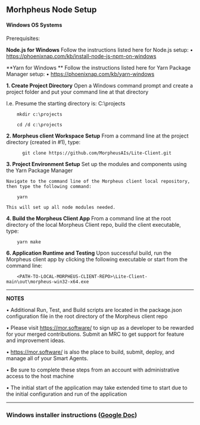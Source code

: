 ## Morhpheus Node Setup

#### Windows OS Systems

Prerequisites:

**Node.js for Windows**
    Follow the instructions listed here for Node.js setup:
        • https://phoenixnap.com/kb/install-node-js-npm-on-windows

**Yarn for Windows **
    Follow the instructions listed here for Yarn Package Manager setup:
          •	https://phoenixnap.com/kb/yarn-windows

**1. Create Project Directory**
Open a Windows command prompt and create a project folder and put your command line at that directory
  
I.e. Presume the starting directory is: C:\projects

		mkdir c:\projects

		cd /d c:\projects
   
**2. Morpheus client Workspace Setup**
    From a command line at the project directory (created in #1), type:

          git clone https://github.com/MorpheusAIs/Lite-Client.git

**3. Project Environment Setup**
    Set up the modules and components using the Yarn Package Manager

    Navigate to the command line of the Morpheus client local repository, then type the following command:
   
        yarn

    This will set up all node modules needed.

**4. Build the Morpheus Client App**
    From a command line at the root directory of the local Morpheus Client repo, build the client executable, type:

   		yarn make


**6. Application Runtime and Testing**
    Upon successful build, run the Morpheus client app by clicking the following executable or start from the command line:

        <PATH-TO-LOCAL-MORPHEUS-CLIENT-REPO>\Lite-Client-main\out\morpheus-win32-x64.exe


----
**NOTES**

•	Additional Run, Test, and Build scripts are located in the package.json configuration file in the root directory of the Morpheus client repo

•	Please visit https://mor.software/ to sign up as a developer to be rewarded for your merged contributions. Submit an MRC to get support for feature and improvement ideas.

•	https://mor.software/ is also the place to build, submit, deploy, and manage all of your Smart Agents.

•	Be sure to complete these steps from an account with administrative access to the host machine

•	The initial start of the application may take extended time to start due to the initial configuration and run of the application

----

### Windows installer instructions ([Google Doc](https://docs.google.com/document/d/1YjGAlTzglct8aNEqZAUeYD7SAmOETtmv/edit?usp=sharing&ouid=118042204753952761929&rtpof=true&sd=true))


